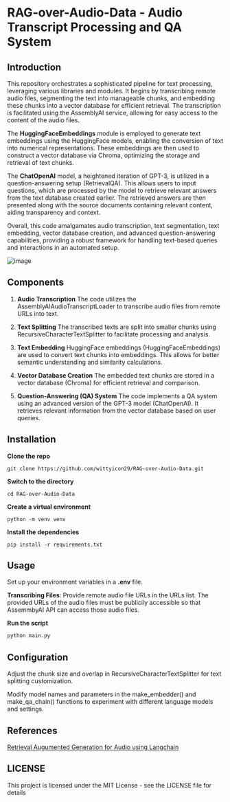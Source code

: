 # RAG-over-Audio-Data - Audio Transcript Processing and QA System

## Introduction 
This repository orchestrates a sophisticated pipeline for text processing, leveraging various libraries and modules. It begins by transcribing remote audio files, segmenting the text into manageable chunks, and embedding these chunks into a vector database for efficient retrieval. The transcription is facilitated using the AssemblyAI service, allowing for easy access to the content of the audio files.

The **HuggingFaceEmbeddings** module is employed to generate text embeddings using the HuggingFace models, enabling the conversion of text into numerical representations. These embeddings are then used to construct a vector database via Chroma, optimizing the storage and retrieval of text chunks.

The **ChatOpenAI** model, a heightened iteration of GPT-3, is utilized in a question-answering setup (RetrievalQA). This allows users to input questions, which are processed by the model to retrieve relevant answers from the text database created earlier. The retrieved answers are then presented along with the source documents containing relevant content, aiding transparency and context.

Overall, this code amalgamates audio transcription, text segmentation, text embedding, vector database creation, and advanced question-answering capabilities, providing a robust framework for handling text-based queries and interactions in an automated setup.

![image](https://github.com/wittyicon29/RAG-over-Audio-Data/assets/99320225/005da508-f864-44cf-801d-79346a7cbda0)


## Components

1. **Audio Transcription**
The code utilizes the AssemblyAIAudioTranscriptLoader to transcribe audio files from remote URLs into text.

2. **Text Splitting**
The transcribed texts are split into smaller chunks using RecursiveCharacterTextSplitter to facilitate processing and analysis.

3. **Text Embedding**
HuggingFace embeddings (HuggingFaceEmbeddings) are used to convert text chunks into embeddings. This allows for better semantic understanding and similarity calculations.

4. **Vector Database Creation**
The embedded text chunks are stored in a vector database (Chroma) for efficient retrieval and comparison.

5. **Question-Answering (QA) System**
The code implements a QA system using an advanced version of the GPT-3 model (ChatOpenAI). It retrieves relevant information from the vector database based on user queries.

## Installation

**Clone the repo**
```cd
git clone https://github.com/wittyicon29/RAG-over-Audio-Data.git
```

**Switch to the directory**
```cd
cd RAG-over-Audio-Data
```

**Create a virtual environment**
```cd
python -m venv venv
```

**Install the dependencies**
```cd
pip install -r requirements.txt
```

## Usage

Set up your environment variables in a **.env** file.

**Transcribing Files**: Provide remote audio file URLs in the URLs list. The provided URLs of the audio files must be publicily accessible so that AssemmbyAI API can access those audio files.

**Run the script**
```python
python main.py
```

## Configuration

Adjust the chunk size and overlap in RecursiveCharacterTextSplitter for text splitting customization.

Modify model names and parameters in the make_embedder() and make_qa_chain() functions to experiment with different language models and settings.

## References 

[Retrieval Augumented Generation for Audio using Langchain](https://www.assemblyai.com/blog/retrieval-augmented-generation-audio-langchain)

## LICENSE

This project is licensed under the MIT License - see the LICENSE file for details
